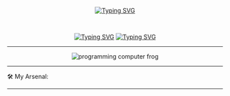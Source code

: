
<div>
   <p align="center">
      <a  href="https://git.io/typing-svg"><img src="https://readme-typing-svg.demolab.com?font=Fira+Code&duration=.1&pause=1000&color=F70000&center=true&multiline=true&width=435&lines=Allen+Valdez" alt="Typing SVG" /></a>
   </p>
   <br/>
   <p align="center" width="500">
      <a href="https://git.io/typing-svg"><img src="https://readme-typing-svg.demolab.com?font=Fira+Code&duration=.01&pause=1000&color=F70000&width=52&lines=I+am" alt="Typing SVG" /></a>
      <a href="https://git.io/typing-svg"><img src="https://readme-typing-svg.demolab.com?font=Fira+Code&duration=4500&pause=1000&color=F70000&width=420&lines=a+full+stack+software+engineer.;an+experienced+developer.;a+problem+solver.;an+innovator.;always+learning." alt="Typing SVG" /></a>
   </p>
</div>

<hr/>
<div align="center">
    <img src="https://user-images.githubusercontent.com/68507863/200747936-9eb9aed0-73c9-4fa8-8d8d-1fea80d2de5b.gif" alt="programming computer frog"/>
</div>


<hr/>
🛠️ My Arsenal:

<div>
    
</div>

<hr/>
<!---
Allen-Valdez/Allen-Valdez is a ✨ special ✨ repository because its `README.md` (this file) appears on your GitHub profile.
You can click the Preview link to take a look at your changes.
--->
